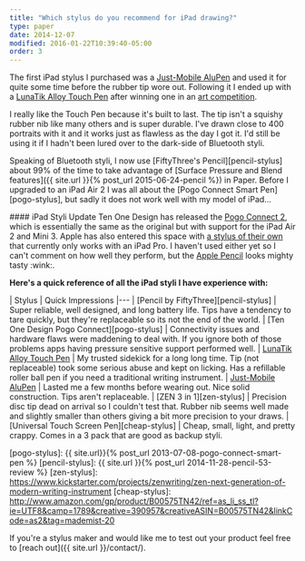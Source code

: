 ```yaml
---
title: "Which stylus do you recommend for iPad drawing?"
type: paper
date: 2014-12-07
modified: 2016-01-22T10:39:40-05:00
order: 3
---
```


The first iPad stylus I purchased was a [Just-Mobile AluPen][alupen-stylus] and used it for quite some time before the rubber tip wore out. Following it I ended up with a [LunaTik Alloy Touch Pen][lunatik-stylus] after winning one in an [art competition](http://lunatiklife.com/features/post/lunatikonpaper-winners).

I really like the Touch Pen because it's built to last. The tip isn't a squishy rubber nib like many others and is super durable. I've drawn close to 400 portraits with it and it works just as flawless as the day I got it. I'd still be using it if I hadn't been lured over to the dark-side of Bluetooth styli.

Speaking of Bluetooth styli, I now use [FiftyThree's Pencil][pencil-stylus] about 99% of the time to take advantage of [Surface Pressure and Blend features]({{ site.url }}{% post_url 2015-06-24-pencil %}) in Paper. Before I upgraded to an iPad Air 2 I was all about the [Pogo Connect Smart Pen][pogo-stylus], but sadly it does not work well with my model of iPad...

<div class="notice--warning" markdown="1">
#### iPad Styli Update
Ten One Design has released the <a href="https://tenonedesign.com/connect.php">Pogo Connect 2</a>, which is essentially the same as the original but with support for the iPad Air 2 and Mini 3. Apple has also entered this space with <a href="http://www.apple.com/apple-pencil/" title="Apple Pencil">a stylus of their own</a> that currently only works with an iPad Pro. I haven't used either yet so I can't comment on how well they perform, but the <a href="{{ site.url }}{% post_url 2015-09-25-ipad-pro %}">Apple Pencil</a> looks mighty tasty :wink:.
</div>

**Here's a quick reference of all the iPad styli I have experience with:**

| Stylus | Quick Impressions
|---
| [Pencil by FiftyThree][pencil-stylus] | Super reliable, well designed, and long battery life. Tips have a tendency to tare quickly, but they're replaceable so its not the end of the world.
| [Ten One Design Pogo Connect][pogo-stylus] | Connectivity issues and hardware flaws were maddening to deal with. If you ignore both of those problems apps having pressure sensitive support performed well.
| [LunaTik Alloy Touch Pen][lunatik-stylus] | My trusted sidekick for a long long time. Tip (not replaceable) took some serious abuse and kept on licking. Has a refillable roller ball pen if you need a traditional writing instrument.
| [Just-Mobile AluPen][alupen-stylus] | Lasted me a few months before wearing out. Nice solid construction. Tips aren't replaceable.
| [ZEN 3 in 1][zen-stylus] | Precision disc tip dead on arrival so I couldn't test that. Rubber nib seems well made and slightly smaller than others giving a bit more precision to your draws.
| [Universal Touch Screen Pen][cheap-stylus] | Cheap, small, light, and pretty crappy. Comes in a 3 pack that are good as backup styli.

[alupen-stylus]: http://www.amazon.com/gp/product/B0042U9AT6/ref=as_li_tl?ie=UTF8&camp=1789&creative=390957&creativeASIN=B0042U9AT6&linkCode=as2&tag=mademist-20&linkId=RWJ5A43BF46FLB36
[lunatik-stylus]: http://www.amazon.com/gp/product/B00821TR7G/ref=as_li_ss_tl?ie=UTF8&tag=mademist-20&linkCode=as2&camp=1789&creative=390957&creativeASIN=B00821TR7G
[pogo-stylus]: {{ site.url}}{% post_url 2013-07-08-pogo-connect-smart-pen %}
[pencil-stylus]: {{ site.url }}{% post_url 2014-11-28-pencil-53-review %}
[zen-stylus]: https://www.kickstarter.com/projects/zenwriting/zen-next-generation-of-modern-writing-instrument
[cheap-stylus]: http://www.amazon.com/gp/product/B00575TN42/ref=as_li_ss_tl?ie=UTF8&camp=1789&creative=390957&creativeASIN=B00575TN42&linkCode=as2&tag=mademist-20

If you're a stylus maker and would like me to test out your product feel free to [reach out]({{ site.url }}/contact/).
